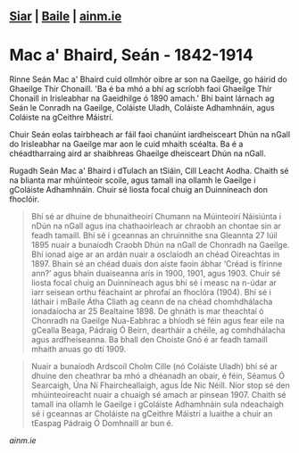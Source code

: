 [Siar](/daoine.xml) | [Baile](/index.html) | [ainm.ie](https://www.ainm.ie/Bio.aspx?ID=266)
------------------
# Mac a' Bhaird, Seán - 1842-1914

Rinne Seán Mac a' Bhaird cuid ollmhór oibre ar son na Gaeilge, go háirid do
Ghaeilge Thír Chonaill.  'Ba é ba mhó a bhí ag scríobh faoi Ghaeilge Thír Chonaill in Irisleabhar na Gaeidhilge ó 1890 amach.'  Bhí baint lárnach ag Seán le Conradh na Gaeilge, Coláiste Uladh, Coláiste Adhamhnáin, agus Coláiste na gCeithre Máistrí.

Chuir Seán eolas tairbheach ar fáil faoi chanúint iardheisceart Dhún na nGall do Irisleabhar na Gaeilge mar aon le cuid mhaith scéalta. Ba é a chéadtharraing aird ar shaibhreas Ghaeilge dheisceart Dhún na nGall.

Rugadh Seán Mac a' Bhaird i dTulach an tSiáin, Cill Leacht Aodha. Chaith sé na blianta mar mhúinteoir scoile, agus tamall ina ollamh le Gaeilge i gColáiste Adhamhnáin. Chuir sé liosta focal chuig an Duinníneach don fhoclóir.

> Bhí sé ar dhuine de bhunaitheoirí Chumann na Múinteoirí Náisiúnta i nDún na nGall agus ina chathaoirleach ar chraobh an chontae sin ar feadh tamaill. Bhí sé i gceannas an chruinnithe sna Gleannta 27 Iúil 1895 nuair a bunaíodh Craobh Dhún na nGall de Chonradh na Gaeilge. Bhí ionad aige ar an ardán nuair a osclaíodh an chéad Oireachtas in 1897. Bhain sé an chéad duais don aiste faoin ábhar ‘Créad is fírinne ann?’ agus bhain duaiseanna arís in 1900, 1901, agus 1903. Chuir sé liosta focal chuig an Duinníneach agus bhí sé i measc na n-údar ar iarr seisean orthu féachaint ar phrofaí an fhoclóra (1904). Bhí sé i láthair i mBaile Átha Cliath ag ceann de na chéad chomhdhálacha ionadaíocha ar 25 Bealtaine 1898. De ghnáth is mar theachtaí ó Chonradh na Gaeilge Nua-Eabhrac a bhíodh sé féin agus fear eile na gCealla Beaga, Pádraig Ó Beirn, deartháir a chéile, ag comhdhálacha agus ardfheiseanna. Ba bhall den Choiste Gnó é ar feadh tamaill mhaith anuas go dtí 1909.

> Nuair a bunaíodh Ardscoil Cholm Cille (nó Coláiste Uladh) bhí sé ar dhuine den cheathrar ba mhó a dhéanadh an obair, é féin, Séamus Ó Searcaigh, Úna Ní Fhaircheallaigh, agus Íde Nic Néill. Níor stop sé den mhúinteoireacht nuair a chuaigh sé amach ar pinsean 1907. Chaith sé tamall ina ollamh le Gaeilge i gColáiste Adhamhnáin sula ndeachaigh sé i gceannas ar Choláiste na gCeithre Máistrí a luaithe a chuir an tEaspag Pádraig Ó Domhnaill ar bun é.

*ainm.ie*
